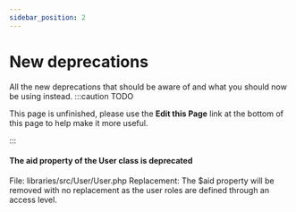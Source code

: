 ```yaml
---
sidebar_position: 2
---
```


New deprecations
===============
All the new deprecations that should be aware of and what you should now be using instead.
:::caution TODO

This page is unfinished, please use the **Edit this Page** link at the bottom of this page to help make it more useful.

:::

#### The aid property of the User class is deprecated

File: libraries/src/User/User.php
Replacement: The $aid property will be removed with no replacement as the user roles are defined through an access level.
